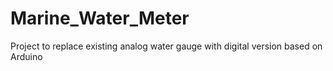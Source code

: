 # Marine_Water_Meter
Project to replace existing analog water gauge with digital version based on Arduino
